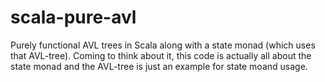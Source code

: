 scala-pure-avl
==============

Purely functional AVL trees in Scala along with a state monad (which uses that AVL-tree).
Coming to think about it, this code is actually all about the state monad and the
AVL-tree is just an example for state moand usage.
